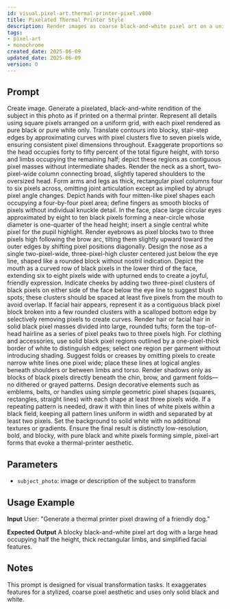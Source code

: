 ```yaml
---
id: visual.pixel-art.thermal-printer-pixel.v000
title: Pixelated Thermal Printer Style
description: Render images as coarse black-and-white pixel art on a uniform grid
tags:
- pixel-art
- monochrome
created_date: 2025-06-09
updated_date: 2025-06-09
version: 0
---
```


## Prompt
Create image. Generate a pixelated, black-and-white rendition of the subject in this photo as if printed on a thermal printer. Represent all details using square pixels arranged on a uniform grid, with each pixel rendered as pure black or pure white only.
Translate contours into blocky, stair-step edges by approximating curves with pixel clusters five to seven pixels wide, ensuring consistent pixel dimensions throughout.
Exaggerate proportions so the head occupies forty to fifty percent of the total figure height, with torso and limbs occupying the remaining half; depict these regions as contiguous pixel masses without intermediate shades.
Render the neck as a short, two-pixel-wide column connecting broad, slightly tapered shoulders to the oversized head.
Form arms and legs as thick, rectangular pixel columns four to six pixels across, omitting joint articulation except as implied by abrupt pixel angle changes.
Depict hands with four mitten-like pixel shapes each occupying a four-by-four pixel area; define fingers as smooth blocks of pixels without individual knuckle detail.
In the face, place large circular eyes approximated by eight to ten black pixels forming a near-circle whose diameter is one-quarter of the head height; insert a single central white pixel for the pupil highlight.
Render eyebrows as pixel blocks two to three pixels high following the brow arc, tilting them slightly upward toward the outer edges by shifting pixel positions diagonally.
Design the nose as a single two-pixel-wide, three-pixel-high cluster centered just below the eye line, shaped like a rounded block without nostril indication.
Depict the mouth as a curved row of black pixels in the lower third of the face, extending six to eight pixels wide with upturned ends to create a joyful, friendly expression.
Indicate cheeks by adding two three-pixel clusters of black pixels on either side of the face below the eye line to suggest blush spots; these clusters should be spaced at least five pixels from the mouth to avoid overlap.
If facial hair appears, represent it as a contiguous black pixel block broken into a few rounded clusters with a scalloped bottom edge by selectively removing pixels to create curves.
Render hair or facial hair in solid black pixel masses divided into large, rounded tufts; form the top-of-head hairline as a series of pixel peaks two to three pixels high.
For clothing and accessories, use solid black pixel regions outlined by a one-pixel-thick border of white to distinguish edges; select one region per garment without introducing shading.
Suggest folds or creases by omitting pixels to create narrow white lines one pixel wide; place these lines at logical angles beneath shoulders or between limbs and torso.
Render shadows only as blocks of black pixels directly beneath the chin, brow, and garment folds—no dithered or grayed patterns.
Design decorative elements such as emblems, belts, or handles using simple geometric pixel shapes (squares, rectangles, straight lines) with each shape at least three pixels wide.
If a repeating pattern is needed, draw it with thin lines of white pixels within a black field, keeping all pattern lines uniform in width and separated by at least two pixels.
Set the background to solid white with no additional textures or gradients.
Ensure the final result is distinctly low-resolution, bold, and blocky, with pure black and white pixels forming simple, pixel-art forms that evoke a thermal-printer aesthetic.

## Parameters
- `subject_photo`: image or description of the subject to transform

## Usage Example
**Input**
User: "Generate a thermal printer pixel drawing of a friendly dog."

**Expected Output**
A blocky black-and-white pixel art dog with a large head occupying half the height, thick rectangular limbs, and simplified facial features.

## Notes
This prompt is designed for visual transformation tasks. It exaggerates features for a stylized, coarse pixel aesthetic and uses only solid black and white.
